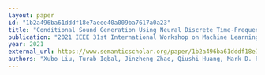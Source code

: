 ```yaml
---
layout: paper
id: "1b2a496ba61dddf18e7aeee40a009ba7617a0a23"
title: "Conditional Sound Generation Using Neural Discrete Time-Frequency Representation Learning"
publication: "2021 IEEE 31st International Workshop on Machine Learning for Signal Processing (MLSP)"
year: 2021
external_url: https://www.semanticscholar.org/paper/1b2a496ba61dddf18e7aeee40a009ba7617a0a23
authors: "Xubo Liu, Turab Iqbal, Jinzheng Zhao, Qiushi Huang, Mark D. Plumbley, Wenwu Wang"
---
```

